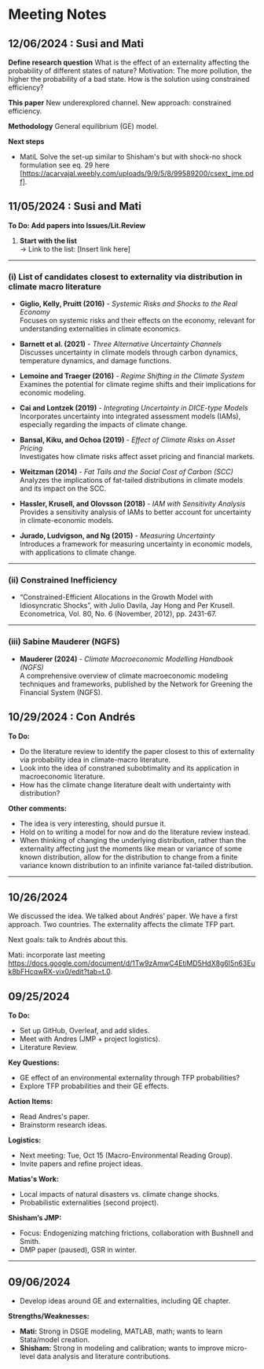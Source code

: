 # Meeting Notes 

## 12/06/2024 : Susi and Mati

**Define research question**
What is the effect of an externality affecting the probability of different states of nature? Motivation: The more pollution, the higher the probability of a bad state. How is the solution using constrained efficiency?

**This paper**
New underexplored channel. New approach: constrained efficiency.

**Methodology**
General equilibrium (GE) model.

**Next steps**

- MatiL Solve the set-up similar to Shisham's but with shock-no shock formulation see eq. 29 here [https://acarvajal.weebly.com/uploads/9/9/5/8/99589200/csext_jme.pdf]. 



## 11/05/2024 : Susi and Mati

**To Do: Add papers into Issues/Lit.Review**

1. **Start with the list**  
   -> Link to the list: [Insert link here]

---

### (i) List of candidates closest to externality via distribution in climate macro literature

- **Giglio, Kelly, Pruitt (2016)** - *Systemic Risks and Shocks to the Real Economy*  
  Focuses on systemic risks and their effects on the economy, relevant for understanding externalities in climate economics.

- **Barnett et al. (2021)** - *Three Alternative Uncertainty Channels*  
  Discusses uncertainty in climate models through carbon dynamics, temperature dynamics, and damage functions.

- **Lemoine and Traeger (2016)** - *Regime Shifting in the Climate System*  
  Examines the potential for climate regime shifts and their implications for economic modeling.

- **Cai and Lontzek (2019)** - *Integrating Uncertainty in DICE-type Models*  
  Incorporates uncertainty into integrated assessment models (IAMs), especially regarding the impacts of climate change.

- **Bansal, Kiku, and Ochoa (2019)** - *Effect of Climate Risks on Asset Pricing*  
  Investigates how climate risks affect asset pricing and financial markets.

- **Weitzman (2014)** - *Fat Tails and the Social Cost of Carbon (SCC)*  
  Analyzes the implications of fat-tailed distributions in climate models and its impact on the SCC.

- **Hassler, Krusell, and Olovsson (2018)** - *IAM with Sensitivity Analysis*  
  Provides a sensitivity analysis of IAMs to better account for uncertainty in climate-economic models.

- **Jurado, Ludvigson, and Ng (2015)** - *Measuring Uncertainty*  
  Introduces a framework for measuring uncertainty in economic models, with applications to climate change.

---

### (ii) Constrained Inefficiency  
- “Constrained-Efficient Allocations in the Growth Model with Idiosyncratic Shocks”, with
Julio Davila, Jay Hong and Per Krusell. Econometrica, Vol. 80, No. 6 (November, 2012),
pp. 2431-67.

---

### (iii) Sabine Mauderer (NGFS)  
- **Mauderer (2024)** - *Climate Macroeconomic Modelling Handbook (NGFS)*  
  A comprehensive overview of climate macroeconomic modeling techniques and frameworks, published by the Network for Greening the Financial System (NGFS).







## 10/29/2024 : Con Andrés

**To Do:**
- Do the literature review to identify the paper closest to this of externality via probability idea in climate-macro literature.
- Look into the idea of constraned subobtimality and its application in macroeconomic literature. 
- How has the climate change literature dealt with undertainty with distribution?

**Other comments:**
- The idea is very interesting, should pursue it.
- Hold on to writing a model for now and do the literature review instead.
- When thinking of changing the underlying distribution, rather than the externality affecting just the moments like mean or variance of some known distribution, allow for the distribution to change from a finite variance known distribution to an infinite variance fat-tailed distribution.

---

## 10/26/2024

We discussed the idea. We talked about Andrés’ paper. We have a first approach. Two countries. The externality affects the climate TFP part.

Next goals: talk to Andrés about this.

Mati: incorporate last meeting https://docs.google.com/document/d/1Tw9zAmwC4EtiMD5HdX8g6I5n63Euk8bFHcqwRX-vix0/edit?tab=t.0.


## 09/25/2024

**To Do:**
- Set up GitHub, Overleaf, and add slides.
- Meet with Andres (JMP + project logistics).
- Literature Review.

**Key Questions:**
- GE effect of an environmental externality through TFP probabilities?
- Explore TFP probabilities and their GE effects.

**Action Items:**
- Read Andres's paper.
- Brainstorm research ideas.

**Logistics:**
- Next meeting: Tue, Oct 15 (Macro-Environmental Reading Group).
- Invite papers and refine project ideas.

**Matias's Work:**
- Local impacts of natural disasters vs. climate change shocks.
- Probabilistic externalities (second project).

**Shisham’s JMP:**
- Focus: Endogenizing matching frictions, collaboration with Bushnell and Smith.
- DMP paper (paused), GSR in winter.

---

## 09/06/2024
- Develop ideas around GE and externalities, including QE chapter.

**Strengths/Weaknesses:**
- **Mati:** Strong in DSGE modeling, MATLAB, math; wants to learn Stata/model creation.
- **Shisham:** Strong in modeling and calibration; wants to improve micro-level data analysis and literature contributions.
